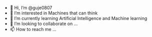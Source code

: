 - 👋 Hi, I’m @guje0807
- 👀 I’m interested in Machines that can think
- 🌱 I’m currently learning Artificial Intelligence and Machine learning
- 💞️ I’m looking to collaborate on ...
- 📫 How to reach me ...

<!---
guje0807/guje0807 is a ✨ special ✨ repository because its `README.md` (this file) appears on your GitHub profile.
You can click the Preview link to take a look at your changes.
--->
